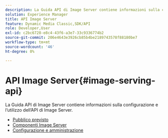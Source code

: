 ```yaml
---
description: La Guida API di Image Server contiene informazioni sulla configurazione e l’utilizzo dell’API di Image Server.
solution: Experience Manager
title: API Image Server
feature: Dynamic Media Classic,SDK/API
role: Developer,User
exl-id: c2bc6728-e8c4-43f6-a3e7-33c9336774b2
source-git-commit: 206e4643e3926cb85b4be2189743578f88180be7
workflow-type: tm+mt
source-wordcount: '46'
ht-degree: 0%

---
```


# API Image Server{#image-serving-api}

La Guida API di Image Server contiene informazioni sulla configurazione e l’utilizzo dell’API di Image Server.

* [Pubblico previsto](c-intended-audience.md)
* [Componenti Image Server](r-components.md)
* [Configurazione e amministrazione](c-configuration-and-administration/c-configuration-and-administration.md)
